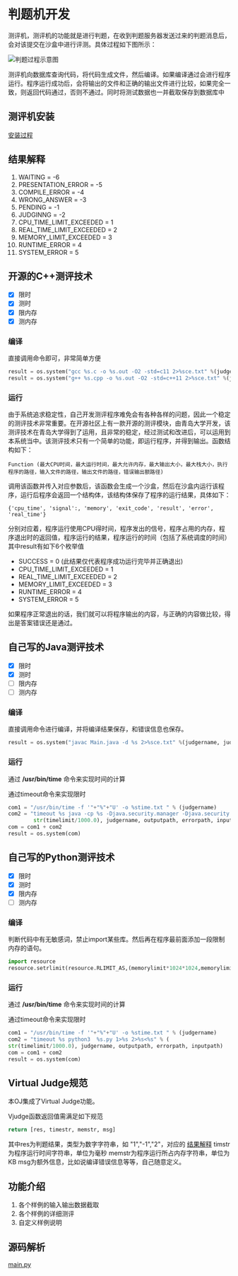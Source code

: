 # 判题机开发

测评机，测评机的功能就是进行判题，在收到判题服务器发送过来的判题消息后，会对该提交在沙盒中进行评测。具体过程如下图所示：

![判题过程示意图](/img/faq/db4.png)

测评机向数据库查询代码，将代码生成文件，然后编译。如果编译通过会进行程序运行。程序运行成功后，会将输出的文件和正确的输出文件进行比较，如果完全一致，则返回代码通过，否则不通过。同时将测试数据也一并截取保存到数据库中

## 测评机安装

[安装过程](https://github.com/Linzecong/LPOJ/blob/master/Judger/README.md)

## 结果解释
1. WAITING = -6
1. PRESENTATION_ERROR = -5
1. COMPILE_ERROR = -4
1. WRONG_ANSWER = -3
1. PENDING = -1
1. JUDGINNG = -2
1. CPU_TIME_LIMIT_EXCEEDED = 1
1. REAL_TIME_LIMIT_EXCEEDED = 2
1. MEMORY_LIMIT_EXCEEDED = 3
1. RUNTIME_ERROR = 4
1. SYSTEM_ERROR = 5

## 开源的C++测评技术

- [x] 限时
- [x] 测时
- [x] 限内存
- [x] 测内存

### 编译

直接调用命令即可，非常简单方便
```py
result = os.system("gcc %s.c -o %s.out -O2 -std=c11 2>%sce.txt" %(judgername, judgername, judgername))
result = os.system("g++ %s.cpp -o %s.out -O2 -std=c++11 2>%sce.txt" %(judgername, judgername, judgername))
```

### 运行
由于系统追求稳定性，自己开发测评程序难免会有各种各样的问题，因此一个稳定的测评技术非常重要。在开源社区上有一款开源的测评模块，由青岛大学开发，该测评技术在青岛大学得到了运用，且非常的稳定，经过测试和改进后，可以运用到本系统当中。该测评技术只有一个简单的功能，即运行程序，并得到输出。函数结构如下：
```
Function (最大CPU时间，最大运行时间，最大允许内存，最大输出大小，最大栈大小，执行程序的路径，输入文件的路径，输出文件的路径，错误输出额路径)
```
调用该函数并传入对应参数后，该函数会生成一个沙盒，然后在沙盒内运行该程序，运行后程序会返回一个结构体，该结构体保存了程序的运行结果，具体如下：
```
{'cpu_time', 'signal':, 'memory', 'exit_code', 'result', 'error', 'real_time'}
```
分别对应着，程序运行使用CPU得时间，程序发出的信号，程序占用的内存，程序退出时的返回值，程序运行的结果，程序运行的时间（包括了系统调度的时间）其中result有如下6个枚举值

+ SUCCESS = 0 (此结果仅代表程序成功运行完毕并正确退出)
+ CPU_TIME_LIMIT_EXCEEDED = 1
+ REAL_TIME_LIMIT_EXCEEDED = 2
+ MEMORY_LIMIT_EXCEEDED = 3
+ RUNTIME_ERROR = 4
+ SYSTEM_ERROR = 5

如果程序正常退出的话，我们就可以将程序输出的内容，与正确的内容做比较，得出是答案错误还是通过。

## 自己写的Java测评技术

- [x] 限时
- [x] 测时
- [ ] 限内存
- [ ] 测内存

### 编译

直接调用命令进行编译，并将编译结果保存，和错误信息也保存。

```py
result = os.system("javac Main.java -d %s 2>%sce.txt" %(judgername, judgername))
```

### 运行

通过 **/usr/bin/time** 命令来实现时间的计算

通过timeout命令来实现限时

```py
com1 = "/usr/bin/time -f '"+"%"+"U' -o %stime.txt " % (judgername)
com2 = "timeout %s java -cp %s -Djava.security.manager -Djava.security.policy==policy -Djava.awt.headless=true Main 1>%s 2>%s<%s" % (
        str(timelimit/1000.0), judgername, outputpath, errorpath, inputpath)
com = com1 + com2
result = os.system(com)
```

## 自己写的Python测评技术

- [x] 限时
- [x] 测时
- [x] 限内存
- [ ] 测内存

### 编译

判断代码中有无敏感词，禁止import某些库。然后再在程序最前面添加一段限制内存的语句。

```py
import resource
resource.setrlimit(resource.RLIMIT_AS,(memorylimit*1024*1024,memorylimit*10*1024*1024))
```

### 运行

通过 **/usr/bin/time** 命令来实现时间的计算

通过timeout命令来实现限时

```py
com1 = "/usr/bin/time -f '"+"%"+"U' -o %stime.txt " % (judgername)
com2 = "timeout %s python3  %s.py 1>%s 2>%s<%s" % (
str(timelimit/1000.0), judgername, outputpath, errorpath, inputpath)
com = com1 + com2
result = os.system(com)
```

## Virtual Judge规范

本OJ集成了Virtual Judge功能。

Vjudge函数返回值需满足如下规范
```py
return [res, timestr, memstr, msg]
```

其中res为判题结果，类型为数字字符串，如 "1","-1","2"，对应的 [结果解释](/dev/judger.html#结果解释)
timstr为程序运行时间字符串，单位为毫秒
memstr为程序运行所占内存字符串，单位为KB
msg为额外信息，比如说编译错误信息等等，自己随意定义。

## 功能介绍

1. 各个样例的输入输出数据截取
2. 各个样例的详细测评
3. 自定义样例说明

## 源码解析

[main.py](https://github.com/Linzecong/LPOJ/blob/master/Judger/main.py)